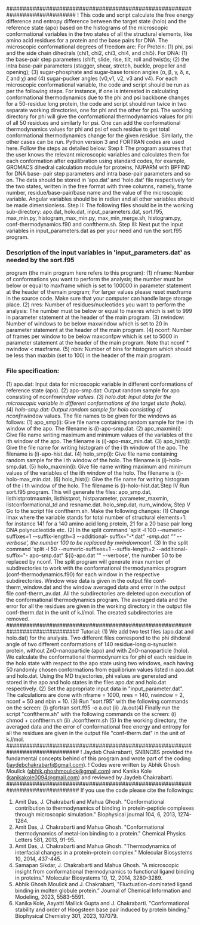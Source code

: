 #############################################################################
! This code and script calculate the free energy difference and entropy difference between the
target state (holo) and the reference state (apo) based on the histograms of the microscopic
conformational variables in the two states of all the structural elements, like amino acid residues
for a protein and the base pairs for DNA.
The microscopic conformational degrees of freedom are:
For Protein: (1) phi, psi and the side chain dihedrals (chi1, chi2, chi3, chi4, and chi5).
For DNA: (1) the base-pair step parameters (shift, slide, rise, tilt, roll and twist)s; (2) the intra
base-pair parameters (stagger, shear, stretch, buckle, propeller and opening); (3) sugar-phosphate
and sugar-base torsion angles (α, β, γ, δ, ε, ζ and χ) and (4) sugar-pucker angles (ν0,ν1, ν2, ν3
and ν4).
For each microscopic conformational variable, the code and script should be run as per the
following steps. For instance, if one is interested in calculating conformational thermodynamics
due to the phi and psi backbone changes for a 50-residue long protein, the code and script should
run twice in two separate working directories, one for phi and the other for psi. The working
directory for phi will give the conformational thermodynamics values for phi of all 50 residues
and similarly for psi. One can add the conformational thermodynamics values for phi and psi of
each residue to get total conformational thermodynamics change for the given residue. Similarly,
the other cases can be run. Python version 3 and FORTRAN codes are used here.
Follow the steps as detailed below:
Step I: The program assumes that the user knows the relevant microscopic variables and
calculates them for each conformation after equilibration using standard codes, for example,
GROMACS dihedral calculation module for proteins, NUPARM with BPFIND for DNA base-
pair step parameters and intra base-pair parameters and so on. The data should be stored in
'apo.dat' and 'holo.dat' file respectively for the two states, written in the free format with three
columns, namely, frame number, residue/base-pair/base name and the value of the microscopic
variable. Angular variables should be in radian and all other variables should be made
dimensionless.
Step II: The following files should be in the working sub-directory: apo.dat, holo.dat,
input_parameters.dat, sort.f95, max_min.py, histogram_max_min.py, max_min_merge.sh,
histogram.py, conf-thermodynamics.f90 and conftherm.sh.
Step III: Next put the input variables in input_parameters.dat as per your need and run the
sort.f95 program.
### Description of the input variables in 'input_parameters.dat' as needed by the sort.f95
program (the main program here refers to this program):
(1) nframe: Number of conformations you want to perform the analysis; the number must be
below or equal to maxframe which is set to 100000 in parameter statement at the header of themain program; For larger values please reset maxframe in the source code. Make sure that your
computer can handle large storage place.
(2) nres: Number of residues/nucleotides you want to perform the analysis: The number must be
below or equal to maxres which is set to 999 in parameter statement at the header of the main
program.
(3) nwindow: Number of windows to be below maxwindow which is set to 20 in parameter
statement at the header of the main program.
(4) nconf: Number of frames per window to be below maxconfpw which is set to 5000 in
parameter statement at the header of the main program. Note that nconf * nwindow < maxframe.
(5) nbin: Number of bins for histogram which should be less than maxbin (set to 100) in the
header of the main program.
### File specification:
(1) apo.dat: Input data for microscopic variable in different conformations of reference state
(apo).
(2) apo-smp.dat: Output random sample for apo consisting of nconf*nwindow values.
(3) holo.dat: Input data for the microscopic variable in different conformations of the target state
(holo).
(4) holo-smp.dat: Output random sample for holo consisting of nconf*nwindow values.
The file names to be given for the windows as follows:
(1) apo_smp(i): Give file name containing random sample for the i th window of the apo. The
filename is (i)-apo-smp.dat.
(2) apo_maxmin(i): Give file name writing maximum and minimum values of the variables of
the ith window of the apo. The filename is (i)-apo-max_min.dat.
(3) apo_hist(i): Give the file name for writing histogram of the i th window of the apo. The
filename is (i)-apo-hist.dat.
(4) holo_smp(i): Give file name containing random sample for the i th window of the holo. The
filename is (i)-holo-smp.dat.
(5) holo_maxmin(i): Give file name writing maximum and minimum values of the variables of
the ith window of the holo. The filename is (i)-holo-max_min.dat.
(6) holo_hist(i): Give the file name for writing histogram of the i th window of the holo. The
filename is (i)-holo-hist.dat.Step IV
Run sort.f95 program. This will generate the files: apo_smp.dat,
listhistprotmaxmin,
listhistprot,
histparameter,
parameter_maxmin,
listconformational_td and resname.dat.
holo_smp.dat,
num_window,
Step V
Go to the script file conftherm.sh. Make the following changes:
(1) Change imax where the variable stands for total number of structural elements+1: for
instance 141 for a 140 amino acid long protein, 21 for a 20 base pair long DNA polynucleotide
etc.
(2) In the split command 'split -l 100 --numeric-suffixes=1 --suffix-length=3 --additional-
suffix="-*.dat" *-smp.dat "" --verbose', the number 100 to be replaced by nwindow*nconf.
(3) In the split command 'split -l 50 --numeric-suffixes=1 --suffix-length=2 --additional-suffix="-
apo-smp.dat" ${i}-apo.dat "" --verbose', the number 50 to be replaced by nconf.
The split program will generate imax number of subdirectories to work with the conformational
thermodynamics program (conf-thermodynamics.f90) for each window in the respective
subdirectories. Window wise data is given in the output file conf-therm_window.dat and the
window averaged data and error in the output file conf-therm_av.dat. All the subdirectories are
deleted upon execution of the conformational thermodynamics program.
The averaged data and the error for all the residues are given in the working directory in the
output file conf-therm.dat in the unit of kJ/mol. The created subdirectories are removed.
##############################################################################
Tutorial:
(1) We add two test files (apo.dat and holo.dat) for the analysis. Two different files correspond to
the phi dihderal angle of two different conformations of 140 residue-long α-synuclein protein,
without ZnO-nanoparticle (apo) and with ZnO-nanoparticle (holo). We calculate the
conformational thermodynamics for phi of each residue in the holo state with respect to the apo
state using two windows, each having 50 randomly chosen conformations from equilibrium
values listed in apo.dat and holo.dat. Using the MD trajectories, phi values are generated and
stored in the apo and holo states in the files apo.dat and holo.dat respectively.
(2) Set the appropriate input data in "input_parameter.dat". The calculations are done with
nframe = 1000, nres = 140, nwindow = 2, nconf = 50 and nbin = 10.
(3) Run "sort.f95" with the following commands on the screen:
(i) gfortran sort.f95 -o a.out
(ii) ./a.out(4) Finally run the script "conftherm.sh" with the following commands on the screen:
(i) chmod + conftherm.sh
(ii) ./conftherm.sh
(5) In the working directory, the averaged data and the error of conformational free energy and
entropy for all the residues are given in the output file "conf-therm.dat" in the unit of kJ/mol.
##############################################################################
! Jaydeb Chakrabarti, SNBNCBS provided the fundamental concepts behind of this program and
wrote part of the coding (jaydebchakrabarti@gmail.com).
! Codes were written by Abhik Ghosh Moulick (abhik.ghoshmoulick@gmail.com)
and Kanika Kole (kanikakole0094@gmail.com) and reviewed by Jaydeb Chakrabarti.
##############################################################################
If you use the code please cite the followings:
1. Amit Das, J. Chakrabarti and Mahua Ghosh. "Conformational contribution to thermodynamics
of binding in protein-peptide complexes through microscopic simulation." Biophysical
journal 104, 6, 2013, 1274-1284.
2. Amit Das, J. Chakrabarti and Mahua Ghosh. "Conformational thermodynamics of metal-ion
binding to a protein." Chemical Physics Letters 581, 2013, 91-95.
3. Amit Das, J. Chakrabarti and Mahua Ghosh. "Thermodynamics of interfacial changes in a
protein–protein complex." Molecular Biosystems 10, 2014, 437-445.
4. Samapan Sikdar, J. Chakrabarti and Mahua Ghosh. "A microscopic insight from
conformational thermodynamics to functional ligand binding in proteins." Molecular
Biosystems 10, 12, 2014, 3280-3289.
5. Abhik Ghosh Moulick and J. Chakrabarti, "Fluctuation-dominated ligand binding in molten
globule protein.” Journal of Chemical Information and Modeling, 2023, 5583-5591.
6. Kanika Kole, Aayatti Mallick Gupta and J. Chakrabarti. "Conformational stability and order of
Hoogsteen base pair induced by protein binding." Biophysical Chemistry 301, 2023, 107079.

